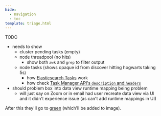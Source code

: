 ```yaml
---
hide:
  - navigation
  - toc
template: triage.html
---
```




TODO

- needs to show 
    - cluster pending tasks (empty)
    - node threadpool (no hits)
        - show both `awk` and `grep` to filter output
    - node tasks (shows opaque id from discover hitting hogwarts taking 5s)
        - how [Elasticsearch Tasks](https://medium.com/@stefnestor/elasticsearch-tasks-a77f6b0cb558) work
        - how check [Task Manager API's `description` and `headers`](https://support.elastic.co/knowledge/36562c17) 
- should problem box into data view runtime mapping being problem
    - will just say on Zoom or in email had user recreate data view via UI and it didn't experience issue (as can't add runtime mappings in UI)


After this they'll go to [green](green.md) (which'll be added to image). 